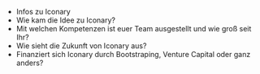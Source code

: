 - Infos zu Iconary
- Wie kam die Idee zu Iconary?
- Mit welchen Kompetenzen ist euer Team ausgestellt und wie groß seit Ihr?
- Wie sieht die Zukunft von Iconary aus?
- Finanziert sich Iconary durch Bootstraping, Venture Capital oder ganz anders?
